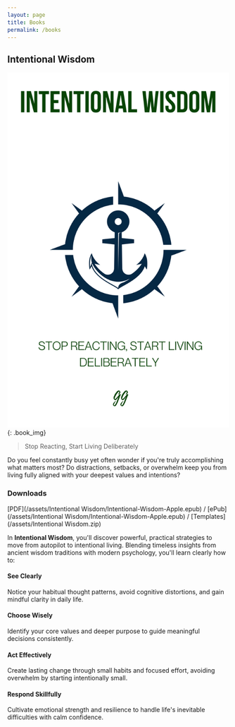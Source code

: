 ```yaml
---
layout: page
title: Books
permalink: /books
---
```


## Intentional Wisdom

![Intentional Wisdom>](/assets/Intentional%20Wisdom/book_cover.png){: .book_img}

> Stop Reacting, Start Living Deliberately

Do you feel constantly busy yet often wonder if you're truly accomplishing what matters most? Do distractions, setbacks, or overwhelm keep you from living fully aligned with your deepest values and intentions?

### Downloads

[PDF](/assets/Intentional Wisdom/Intentional-Wisdom-Apple.epub) / [ePub](/assets/Intentional Wisdom/Intentional-Wisdom-Apple.epub) / [Templates](/assets/Intentional Wisdom.zip)

In **Intentional Wisdom**, you'll discover powerful, practical strategies to move from autopilot to intentional living. Blending timeless insights from ancient wisdom traditions with modern psychology, you'll learn clearly how to:

#### See Clearly

Notice your habitual thought patterns, avoid cognitive distortions, and gain mindful clarity in daily life.

#### Choose Wisely

Identify your core values and deeper purpose to guide meaningful decisions consistently.

#### Act Effectively

Create lasting change through small habits and focused effort, avoiding overwhelm by starting intentionally small.

#### Respond Skillfully

Cultivate emotional strength and resilience to handle life's inevitable difficulties with calm confidence.
